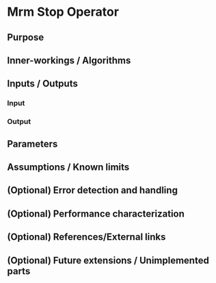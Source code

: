 # Mrm Stop Operator

## Purpose

## Inner-workings / Algorithms

## Inputs / Outputs

### Input

### Output

## Parameters

## Assumptions / Known limits

## (Optional) Error detection and handling

## (Optional) Performance characterization

## (Optional) References/External links

## (Optional) Future extensions / Unimplemented parts
